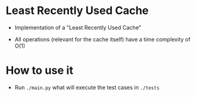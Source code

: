 # Least Recently Used Cache

- Implementation of a "Least Recently Used Cache"

- All operations (relevant for the cache itself) have a time complexity of O(1)
    


# How to use it

- Run `./main.py` what will execute the test cases in `./tests`